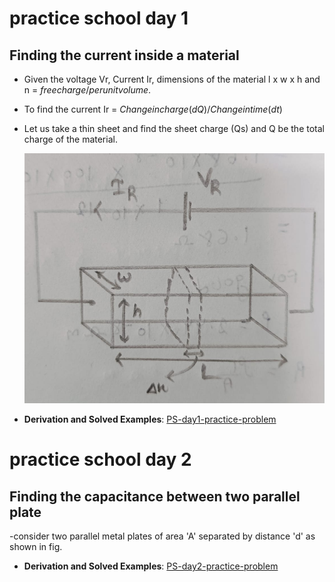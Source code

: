 # practice school day 1
## Finding the current inside a material

 
- Given the voltage Vr, Current Ir, dimensions of the material l x w x h and n = $free charge/per unit volume$.
- To find the current Ir = $Change in charge(dQ) / Change in time (dt)$
- Let us take a thin sheet and find the sheet charge (Qs) and Q be the total charge of the material.

  <img src="docs/find current.jpeg" alt="Diagram" width="600" height="400">

- **Derivation and Solved Examples**: [PS-day1-practice-problem](https://www.dropbox.com/scl/fi/jhqj8oanr93w0m2jkz6eg/ps-day1.pdf?rlkey=d1xeii7ylk9lqniychiv05e0w&st=v9hvvlqp&dl=0)

# practice school day 2
## Finding the capacitance between two parallel plate

-consider two parallel metal plates of area 'A' separated by distance 'd' as shown in fig.

- **Derivation and Solved Examples**: [PS-day2-practice-problem](https://www.dropbox.com/scl/fi/6uyll0l15llozb4sgpkxv/ps-day2.pdf?rlkey=k1su1o4w2au8t0aoc74dl2kbn&st=l0ibl6e0&dl=0)
